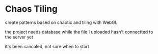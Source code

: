 # Chaos Tiling

create patterns based on chaotic and tiling with WebGL

the project needs database while the file I uploaded hasn't connectted to the server yet

it's been cancaled, not sure when to start
